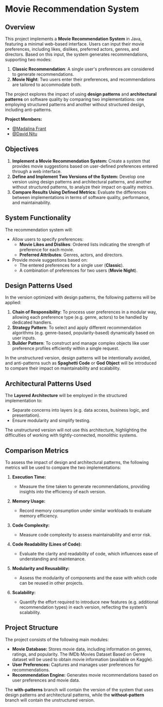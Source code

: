 # Movie Recommendation System

## Overview
This project implements a **Movie Recommendation System** in Java, featuring a minimal web-based interface. Users can input their movie preferences, including likes, dislikes, preferred actors, genres, and directors. Based on this input, the system generates recommendations, supporting two modes:

1. **Classic Recommendation**: A single user's preferences are considered to generate recommendations.
2. **Movie Night**: Two users enter their preferences, and recommendations are tailored to accommodate both.

The project explores the impact of using **design patterns** and **architectural patterns** on software quality by comparing two implementations: one employing structured patterns and another without structured design, including anti-patterns.

**Project Members:**  
- [@Madalina Frant](https://github.com/MadalinaFrant)  
- [@David Nitu](https://github.com/nitudavid)  

## Objectives
1. **Implement a Movie Recommendation System:** Create a system that provides movie suggestions based on user-defined preferences entered through a web interface.
2. **Define and Implement Two Versions of the System:** Develop one version using design patterns and architectural patterns, and another without structured patterns, to analyze their impact on quality metrics.
3. **Compare Results Using Defined Metrics:** Evaluate the differences between implementations in terms of software quality, performance, and maintainability.

## System Functionality
The recommendation system will:
- Allow users to specify preferences:
  - **Movie Likes and Dislikes**: Ordered lists indicating the strength of preference for each movie.
  - **Preferred Attributes**: Genres, actors, and directors.
- Provide movie suggestions based on:
  - The entered preferences for a single user (**Classic**).
  - A combination of preferences for two users (**Movie Night**).

## Design Patterns Used
In the version optimized with design patterns, the following patterns will be applied:

1. **Chain of Responsibility**: To process user preferences in a modular way, allowing each preference type (e.g. genre, actors) to be handled by dedicated handlers.
2. **Strategy Pattern**: To select and apply different recommendation algorithms (e.g. genre-based, popularity-based) dynamically based on user inputs.
3. **Builder Pattern**: To construct and manage complex objects like user preference profiles efficiently within a single request.

In the unstructured version, design patterns will be intentionally avoided, and anti-patterns such as **Spaghetti Code** or **God Object** will be introduced to compare their impact on maintainability and scalability.

## Architectural Patterns Used
The **Layered Architecture** will be employed in the structured implementation to:
- Separate concerns into layers (e.g. data access, business logic, and presentation).
- Ensure modularity and simplify testing.

The unstructured version will not use this architecture, highlighting the difficulties of working with tightly-connected, monolithic systems.

## Comparison Metrics
To assess the impact of design and architectural patterns, the following metrics will be used to compare the two implementations:

1. **Execution Time:**  
   - Measure the time taken to generate recommendations, providing insights into the efficiency of each version.

2. **Memory Usage:**  
   - Record memory consumption under similar workloads to evaluate memory efficiency.

3. **Code Complexity:**  
   - Measure code complexity to assess maintainability and error risk.

4. **Code Readability (Lines of Code):**  
   - Evaluate the clarity and readability of code, which influences ease of understanding and maintenance.

5. **Modularity and Reusability:**  
   - Assess the modularity of components and the ease with which code can be reused in other projects.

6. **Scalability:**  
   - Quantify the effort required to introduce new features (e.g. additional recommendation types) in each version, reflecting the system’s scalability.

## Project Structure
The project consists of the following main modules:

- **Movie Database:** Stores movie data, including information on genres, ratings, and popularity. The IMDb Movies Dataset Based on Genre dataset will be used to obtain movie information (available on Kaggle).
- **User Preferences:** Captures and manages user preferences for recommendations.
- **Recommendation Engine:** Generates movie recommendations based on user preferences and movie data.

The **with-patterns** branch will contain the version of the system that uses design patterns and architectural patterns, while the **without-pattern** branch will contain the unstructured version.
